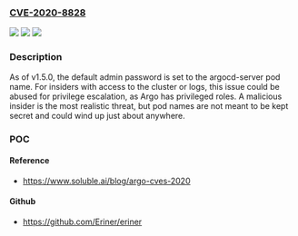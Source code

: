 ### [CVE-2020-8828](https://cve.mitre.org/cgi-bin/cvename.cgi?name=CVE-2020-8828)
![](https://img.shields.io/static/v1?label=Product&message=n%2Fa&color=blue)
![](https://img.shields.io/static/v1?label=Version&message=n%2Fa&color=blue)
![](https://img.shields.io/static/v1?label=Vulnerability&message=n%2Fa&color=brighgreen)

### Description

As of v1.5.0, the default admin password is set to the argocd-server pod name. For insiders with access to the cluster or logs, this issue could be abused for privilege escalation, as Argo has privileged roles. A malicious insider is the most realistic threat, but pod names are not meant to be kept secret and could wind up just about anywhere.

### POC

#### Reference
- https://www.soluble.ai/blog/argo-cves-2020

#### Github
- https://github.com/Eriner/eriner

